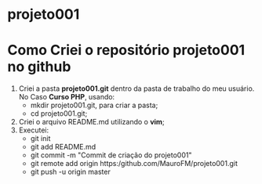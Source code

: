 # projeto001
# Como Criei o repositório projeto001 no github
1. Criei a pasta **projeto001.git** dentro da pasta de trabalho do meu usuário. No Caso __Curso PHP__, usando:
   * mkdir projeto001.git, para criar a pasta;
   * cd projeto001.git;
2. Criei o arquivo README.md utilizando o __vim__;
3. Executei:
   * git init
   * git add README.md
   * git commit -m "Commit de criação do projeto001"
   * git remote add origin https:/github.com/MauroFM/projeto001.git
   * git push -u origin master

